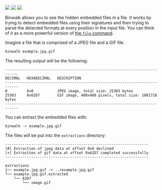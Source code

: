 [![](https://img.shields.io/badge/GitHub-%23121011?logo=github)](https://github.com/ReFirmLabs/binwalk)
[![](https://img.shields.io/badge/Install%20on%20Arch%20via%20extra-black?logo=archlinux)](https://archlinux.org/packages/extra/x86_64/binwalk/)
[![](https://img.shields.io/badge/Install%20with%20Cargo-black?logo=rust)](https://crates.io/crates/binwalk)

Binwalk allows you to see the hidden embedded files in a file. It works by trying to detect embedded
files using their signatures and then trying to parse the detected formats at every position in the
input file. You can think of it as a more powerful version of
[the `file` command](file).

Imagine a file that is comprised of a JPEG file and a GIF file.

```bash
binwalk example.jpg.gif
```

The resulting output will be the following:

```plain
----------------------------------------------------------------------------
DECIMAL   HEXADECIMAL   DESCRIPTION                                         
----------------------------------------------------------------------------
0         0x0           JPEG image, total size: 25303 bytes                 
25303     0x62D7        GIF image, 400x400 pixels, total size: 1001718 bytes
----------------------------------------------------------------------------
```

You can extract the embedded files with:

```bash
binwalk -e example.jpg.gif
```

The files will be put into the `extractions` directory:

```plain
------------------------------------------------------------------
[#] Extraction of jpeg data at offset 0x0 declined
[+] Extraction of gif data at offset 0x62D7 completed successfully
------------------------------------------------------------------
```

```tree
extractions
├── example.jpg.gif -> ../example.jpg.gif
└── example.jpg.gif.extracted
    └── 62D7
        └── image.gif
```
